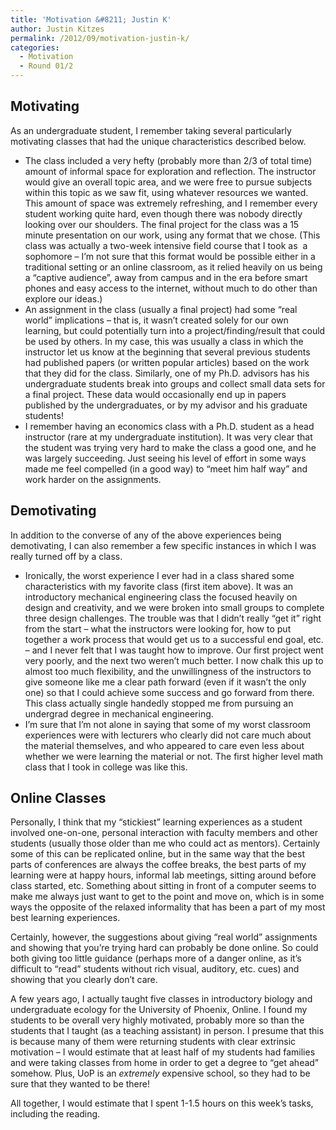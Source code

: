 ```yaml
---
title: 'Motivation &#8211; Justin K'
author: Justin Kitzes
permalink: /2012/09/motivation-justin-k/
categories:
  - Motivation
  - Round 01/2
---
```

## Motivating

As an undergraduate student, I remember taking several particularly motivating classes that had the unique characteristics described below.

*   The class included a very hefty (probably more than 2/3 of total time) amount of informal space for exploration and reflection. The instructor would give an overall topic area, and we were free to pursue subjects within this topic as we saw fit, using whatever resources we wanted. This amount of space was extremely refreshing, and I remember every student working quite hard, even though there was nobody directly looking over our shoulders. The final project for the class was a 15 minute presentation on our work, using any format that we chose. (This class was actually a two-week intensive field course that I took as  a sophomore &#8211; I&#8217;m not sure that this format would be possible either in a traditional setting or an online classroom, as it relied heavily on us being a &#8220;captive audience&#8221;, away from campus and in the era before smart phones and easy access to the internet, without much to do other than explore our ideas.)
*   An assignment in the class (usually a final project) had some &#8220;real world&#8221; implications &#8211; that is, it wasn&#8217;t created solely for our own learning, but could potentially turn into a project/finding/result that could be used by others. In my case, this was usually a class in which the instructor let us know at the beginning that several previous students had published papers (or written popular articles) based on the work that they did for the class. Similarly, one of my Ph.D. advisors has his undergraduate students break into groups and collect small data sets for a final project. These data would occasionally end up in papers published by the undergraduates, or by my advisor and his graduate students!
*   I remember having an economics class with a Ph.D. student as a head instructor (rare at my undergraduate institution). It was very clear that the student was trying very hard to make the class a good one, and he was largely succeeding. Just seeing his level of effort in some ways made me feel compelled (in a good way) to &#8220;meet him half way&#8221; and work harder on the assignments.

## Demotivating

In addition to the converse of any of the above experiences being demotivating, I can also remember a few specific instances in which I was really turned off by a class.

*   Ironically, the worst experience I ever had in a class shared some characteristics with my favorite class (first item above). It was an introductory mechanical engineering class the focused heavily on design and creativity, and we were broken into small groups to complete three design challenges. The trouble was that I didn&#8217;t really &#8220;get it&#8221; right from the start &#8211; what the instructors were looking for, how to put together a work process that would get us to a successful end goal, etc. &#8211; and I never felt that I was taught how to improve. Our first project went very poorly, and the next two weren&#8217;t much better. I now chalk this up to almost too much flexibility, and the unwillingness of the instructors to give someone like me a clear path forward (even if it wasn&#8217;t the only one) so that I could achieve some success and go forward from there. This class actually single handedly stopped me from pursuing an undergrad degree in mechanical engineering.
*   I&#8217;m sure that I&#8217;m not alone in saying that some of my worst classroom experiences were with lecturers who clearly did not care much about the material themselves, and who appeared to care even less about whether we were learning the material or not. The first higher level math class that I took in college was like this.

## Online Classes

Personally, I think that my &#8220;stickiest&#8221; learning experiences as a student involved one-on-one, personal interaction with faculty members and other students (usually those older than me who could act as mentors). Certainly some of this can be replicated online, but in the same way that the best parts of conferences are always the coffee breaks, the best parts of my learning were at happy hours, informal lab meetings, sitting around before class started, etc. Something about sitting in front of a computer seems to make me always just want to get to the point and move on, which is in some ways the opposite of the relaxed informality that has been a part of my most best learning experiences.

Certainly, however, the suggestions about giving &#8220;real world&#8221; assignments and showing that you&#8217;re trying hard can probably be done online. So could both giving too little guidance (perhaps more of a danger online, as it&#8217;s difficult to &#8220;read&#8221; students without rich visual, auditory, etc. cues) and showing that you clearly don&#8217;t care.

A few years ago, I actually taught five classes in introductory biology and undergraduate ecology for the University of Phoenix, Online. I found my students to be overall very highly motivated, probably more so than the students that I taught (as a teaching assistant) in person. I presume that this is because many of them were returning students with clear extrinsic motivation &#8211; I would estimate that at least half of my students had families and were taking classes from home in order to get a degree to &#8220;get ahead&#8221; somehow. Plus, UoP is an *extremely* expensive school, so they had to be sure that they wanted to be there!

All together, I would estimate that I spent 1-1.5 hours on this week&#8217;s tasks, including the reading.
